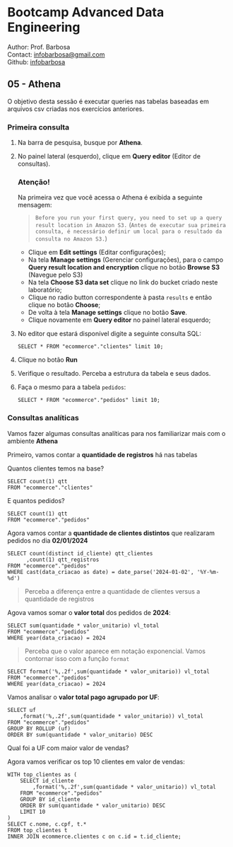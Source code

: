 # Bootcamp Advanced Data Engineering
Author: Prof. Barbosa<br>
Contact: infobarbosa@gmail.com<br>
Github: [infobarbosa](https://github.com/infobarbosa)

## 05 - Athena

O objetivo desta sessão é executar queries nas tabelas baseadas em arquivos csv criadas nos exercícios anteriores.

### Primeira consulta
1. Na barra de pesquisa, busque por **Athena**.
2. No painel lateral (esquerdo), clique em **Query editor** (Editor de consultas).

    ### Atenção!
    Na primeira vez que você acessa o Athena é exibida a seguinte mensagem:
    > `Before you run your first query, you need to set up a query result location in Amazon S3.`
    > (`Antes de executar sua primeira consulta, é necessário definir um local para o resultado da consulta no Amazon S3.`)
    
    - Clique em **Edit settings** (Editar configurações);
    - Na tela **Manage settings** (Gerenciar configurações), para o campo **Query result location and encryption** clique no botão **Browse S3** (Navegue pelo S3)
    - Na tela **Choose S3 data set** clique no link do bucket criado neste laboratório;
    - Clique no radio button correspondente à pasta `results` e então clique no botão **Choose**;
    - De volta à tela **Manage settings** clique no botão **Save**.
    - Clique novamente em **Query editor** no painel lateral esquerdo;

3. No editor que estará disponível digite a seguinte consulta SQL:
    ```
    SELECT * FROM "ecommerce"."clientes" limit 10;
    ```
4. Clique no botão **Run**
5. Verifique o resultado. Perceba a estrutura da tabela e seus dados.
6. Faça o mesmo para a tabela `pedidos`:
    ```
    SELECT * FROM "ecommerce"."pedidos" limit 10;
    ```

### Consultas analíticas

Vamos fazer algumas consultas analíticas para nos familiarizar mais com o ambiente **Athena**

Primeiro, vamos contar a **quantidade de registros** há nas tabelas

Quantos clientes temos na base?
```
SELECT count(1) qtt
FROM "ecommerce"."clientes"
```

E quantos pedidos?
```
SELECT count(1) qtt
FROM "ecommerce"."pedidos"
```

Agora vamos contar a **quantidade de clientes distintos** que realizaram pedidos no dia **02/01/2024**
```
SELECT count(distinct id_cliente) qtt_clientes
      ,count(1) qtt_registros
FROM "ecommerce"."pedidos"
WHERE cast(data_criacao as date) = date_parse('2024-01-02', '%Y-%m-%d')
```

> Perceba a diferença entre a quantidade de clientes versus a quantidade de registros

Agova vamos somar o **valor total** dos pedidos de **2024**:
```
SELECT sum(quantidade * valor_unitario) vl_total
FROM "ecommerce"."pedidos"
WHERE year(data_criacao) = 2024
```

> Perceba que o valor aparece em notação exponencial.
> Vamos contornar isso com a função `format`

```
SELECT format('%,.2f',sum(quantidade * valor_unitario)) vl_total
FROM "ecommerce"."pedidos"
WHERE year(data_criacao) = 2024
```

Vamos analisar o **valor total pago agrupado por UF**:
```
SELECT uf
    ,format('%,.2f',sum(quantidade * valor_unitario)) vl_total
FROM "ecommerce"."pedidos"
GROUP BY ROLLUP (uf)
ORDER BY sum(quantidade * valor_unitario) DESC
```
Qual foi a UF com maior valor de vendas?

Agora vamos verificar os top 10 clientes em valor de vendas:
```
WITH top_clientes as (
    SELECT id_cliente
        ,format('%,.2f',sum(quantidade * valor_unitario)) vl_total
    FROM "ecommerce"."pedidos"
    GROUP BY id_cliente
    ORDER BY sum(quantidade * valor_unitario) DESC
    LIMIT 10
) 
SELECT c.nome, c.cpf, t.*
FROM top_clientes t
INNER JOIN ecommerce.clientes c on c.id = t.id_cliente;

```